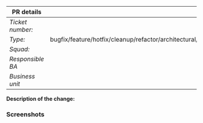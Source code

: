| PR details |     |
| --------------------- | ------------ |
| *Ticket number:* |              |
| *Type:*               | bugfix/feature/hotfix/cleanup/refactor/architectural/release/merge |
| *Squad:*              |              |
| *Responsible BA*      |              |
| *Business unit*       |              |

**Description of the change:** 

### Screenshots



